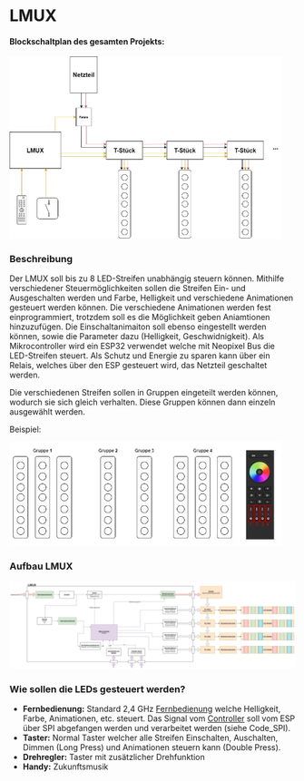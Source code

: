 <!-- # LMUX
hier steht jetzt alles wichtige  -->

# LMUX
#### Blockschaltplan des gesamten Projekts:
<img src="Bilder/Blockdiagramm.jpg" alt="Blockdiagramm" width="480">

### Beschreibung
Der LMUX soll bis zu 8 LED-Streifen unabhängig steuern können. Mithilfe verschiedener Steuermöglichkeiten sollen die Streifen Ein- und Ausgeschalten werden und Farbe, Helligkeit und verschiedene Animationen gesteuert werden können. Die verschiedene Animationen werden fest einprogrammiert, trotzdem soll es die Möglichkeit geben Aniamtionen hinzuzufügen. 
Die Einschaltanimaiton soll ebenso eingestellt werden können, sowie die Parameter dazu (Helligkeit, Geschwidnigkeit). Als Mikrocontroller wird ein ESP32 verwendet welche mit Neopixel Bus die LED-Streifen steuert. 
Als Schutz und Energie zu sparen kann über ein Relais, welches über den ESP gesteuert wird, das Netzteil geschaltet werden.

Die verschiedenen Streifen sollen in Gruppen eingeteilt werden können, wodurch sie sich gleich verhalten. Diese Gruppen können dann einzeln ausgewählt werden. 

Beispiel:

<img src="Bilder/Gruppeneinteilung.jpg" alt="Gruppeneinteilung" width="480">




### Aufbau LMUX
<img src="Bilder/Aufbau_LMUX.jpg" alt="Gruppeneinteilung">


### Wie sollen die LEDs gesteuert werden?

- **Fernbedienung:**
Standard 2,4 GHz [Fernbedienung](https://de.aliexpress.com/item/1005005821846889.html?spm=a2g0o.order_list.order_list_main.4.e1fd5c5f5rrFXV&gatewayAdapt=glo2deu) welche Helligkeit, Farbe, Animationen, etc. steuert. Das Signal vom [Controller](https://de.aliexpress.com/item/1005005925640645.html?spm=a2g0o.order_list.order_list_main.53.e1fd5c5f5rrFXV&gatewayAdapt=glo2deu) soll vom ESP über SPI abgefangen werden und verarbeitet werden (siehe Code_SPI).
- **Taster:** Normal Taster welcher alle Streifen Einschalten, Auschalten, Dimmen (Long Press) und Animationen steuern kann (Double Press).
- **Drehregler:** Taster mit zusätzlicher  Drehfunktion 
- **Handy:** Zukunftsmusik

